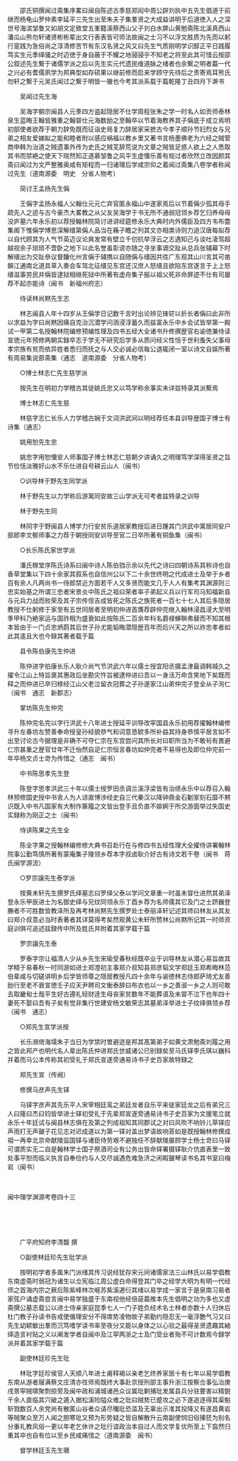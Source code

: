 <!-- { "loadSidebar": true } -->
　　邵氏铜撰闻过斋集序畧曰闽自陈述古季慈郑闳中周公辟刘执中五先生倡道于前继而杨龟山罗仲素李延平三先生出至朱夫子集羣贤之大成益讲明于后道徳入人之深世号海滨邹鲁又如胡文定致堂五峯籍溪蔡西山父子刘白水屏山黄勉斋陈北溪真西山潘瓜山熊勿轩诸贤彬彬辈出文行表表皆可师法故闽之士习不以浮文胜质为先而以躬行寔践为急俗尚之淳清修苦节有东汉名贤之风又曰先生气质刚明学识醇正平日践履笃实生元季绎骚之时迈徳于身自蔽于不耀之地骎骎乎不知老之将至此其可惜云按邵公叙述先生繋于诸儒学派之后以先生实元代遗民维道脉之绪者也余繋之明者葢一代之兴必有耆儒夙学为邦典型如存硕果以继前修而启来学顾守先待后之责寄焉耳熊氏勿轩之繋于元吴氏闻过之繋于明皆一辙也今考其派系载于篇乾隆丁丑四月下澣书

　　吴闻过先生海

　　吴海字朝宗闽县人元季四方盗起隠居不仕学周程张朱之学一时名人如贡师泰林泉生蓝晦王翰皆雅重之翰甞仕元海数励之至翰卒以节着海教养其子偁底于成立焉明初部使者欲荐于朝力辞免既而征诣史局复力辞居家采摭古今孝子顺孙节妇烈女与兄弟之相友爱娣姒之能和睦者附以感应祸福以教乡里又著书言杨墨佛老为六经之贼管商申韩为治道之贼遗事外传为史氏之贼芜辞荒说为文章之贼皆足惑人欲上之人悉取其书而禁絶之使天下晓然知正道慕邹鲁之风平生虚懐乐善有规过者欣然立改因颜其斋曰闻过为文严整雅奥咸有矩程而一归诸理后学咸宗仰之着闻过斋集八卷学者称闻过先生（道南源委　明史　分省人物考）

　　简讨王孟扬先生偁

　　王偁字孟扬永福人父翰仕元元亡弃官匿永福山中遂家焉后以节着偁少孤其母手疏先人之迹与古今豪杰大畧教之从父友吴海学于书无所不通弱冠领乡荐乞归养母母没庐墓六年永乐初以荐授翰林院简讨进讲经筵修永乐大典时内外儒臣及四方韦布麕集阁下惟偁学博思深解缙第偁人品当在蘓子瞻之列其文亦相类诗则力追汉唐每拟荐以自代顾其为人气节英迈议论爽发常有壁立千仞抗举浮云之志遇知己与谈吐凌驾超越视余子琐琐不啻卧之地下以此名誉虽彰谤亦随之寻坐事谪交趾从总兵张辅幕下时解缙出为交趾叅议督饟化州言偁于辅携以自随偁与缙因共徃广东观其山川言其可凿贑江通南北道具草入奏会车驾北征缙见东宫还汉庶人怒缙且欲陷东宫遂言于上上怒缙滋事劳民并偁皆逮狱相继死狱中所著有虚舟集子振以祖父死非命屏迹不仕有司屡荐不起亦能诗（闽书　新福州府志）

　　侍读林尚黙先生志

　　林志闽县人年十四岁从王偁学日记数千言时出论辨见锋铓以折长者偁曰此非所以求益为字曰尚黙因痛自克治沉潜学问涵浸淳蓄久而益富永乐中乡会试皆举第一殿试一甲第二名授翰林院编修预编性理及四书五经大全诸书升修撰歴官右谕徳兼侍读宣徳元年预修两朝实録卒志于学无不研究后学多从质问经义性恬于世利蚤失父事母孝宗族有贫而依异姓者悉归而抚之与人交必诚必信每公退辄闭一室以诗文自娱所著有周易集说蔀斋集（通志　道南源委　分省人物考）

　　○博士林志仁先生慈学派

　　按先生在明初力学稽古其徒姚氏忠又以笃学称余事实未详兹特录其派繋焉

　　博士林志仁先生慈

　　林慈字志仁长乐人力学稽古娴于文词洪武间以明经荐任本县训导歴国子博士有诗集（通志）

　　姚用恕先生忠

　　姚忠字用恕懐安人师事国子博士林志仁慈朝夕讲诵久之明理笃学深得圣贤之旨节俭恬淡雅好山水不乐仕进自号耕云山人（闽书）

　　○训导林于野先生同学派

　　林于野先生以力学称后游寓同安故三山学派无可考者兹特录之训导

　　林于野先生同

　　林同字于野闽县人博学力行安贫乐道居家教授后进日踵其门洪武中寓居同安户部郎李文郁师事之力荐于朝授同安训导至官二日卒所著有铜鱼集（闽书）

　　○长乐陈氏家世学派

　　潘氏稼堂序陈氏诗系曰闽中诗人陈伯驺示余以先代之诗曰四朝诗系其称诗也自香草堂集以下四十余家其叙系也自信州公以下二十余世终明之代成进士及举于乡者百有余人凡两尚书一侍郎禁近方面若干人又多贤而能文几于人人有集考其渊源则三忠实始基之所谓三忠者宋景炎中陈氏之祖曰荣者率子弟起义兵以行军司马知福新县与元兵力战而败荣及其子宗传侄吉成皆死之陈氏之族死者一百七十七人其后多隠居教授不仕躬修于家至有五世同居者至明初仲进首膺荐辟仲完继入翰林浸昌浸大至明季甲科乃絶家运与国祚相为盛衰如此按陈氏二百余年科名爵禄蝉聨弗替而不知其根本皆由于一门贞忠炳蔚其后世子孙尤能韬晦潜隠歴百年而后兴天之所以祚忠孝者如此其逺且大也今録其著者载于篇

　　县令陈伯康先生仲进

　　陈仲进字伯康长乐人耿介尚气节洪武六年以儒士授宜阳丞摄孟津最调韩城久之擢令江山上特旨褒其惠政后坐勘灾忤旨被逮仲进曰吾以一身活万命含笑地下矣既而释之而仲进已卒归榇经江山父老泣留衣冠葬之子孙遂家江山弟仲完子登全从子洵仁（闽书　通志　新郡志）

　　掌坊陈先生仲完

　　陈仲完名完以字行洪武十八年进士授延平训导改寜国县永乐初用荐擢翰林编修寻升左春坊左赞善奉命授皇孙经貌恭气和词意恳欵多所补益其持身恭慎平居言如不出至讨论古今据理是非确不可夺仁宗在东宫尝问其所长对曰职所当为不敢茍有畏避仁宗甚重之歴官廿年不迁怡然自足仁宗恒言春坊如仲完者不易得也及即位仲完前一年卒杨文贞士竒为传惜之（通志　闽书）

　　中书陈思孝先生登

　　陈登字思孝洪武三十年以儒士授罗田丞调兰溪浮梁皆有治绩永乐中以荐召入翰林预修国史授中书舎人为人谅直博渉经史自三代秦汉以降钟鼎金石劖冡刻石靡不黙识既入中书凡国家有大制作篆籀之文皆出登手且负直不媕婀于所交游面举过失国史实録称为刚正之士（闽书）

　　侍讲陈果之先生全

　　陈全字果之授翰林编修修大典书召赴行在与修四书五经性理大全擢侍讲署翰林院事公勤笃慎所著有蒙庵集子陵领乡荐本字叔卤耿介好古有诗文若干卷（闽书　蒋氏闽学源流）

　　○罗宗譲先生泰学派

　　按黄未轩先生撰罗氏绎墓志曰罗绎父泰以学问文章重一时虽未甞仕进然其弟泽登永乐甲辰进士为名御史绎与兄纹同领永乐丁酉乡荐为名师儒其它及门之士跻巍登膴者不可胜数皆教泽所及再考林尚黙先生撰罗处士泰丽泽轩记述其师曰林友从其友曰郑介叔意必当时表著者其详莫得考矣然观黄公未轩所赞林公尚黙所记其一时师资庭训俱可追述兹録传中所及姓氏并附着其家学载于篇

　　罗宗譲先生泰

　　罗泰字宗让福清人少从乡先生宋瑜受春秋经既卒业于训导林友从潜心易旨故其学精于易春秋一时同游如进士郑澄初主事郑介叔知县郑彦韬文学郑廷玉郑希晦林范伯辈咸与切磋讲明乡后学皆师尊之隠居教授凡四十余年与谕徳林志侍郎萨琦尤友善励行至老不衰宣徳壬子应天尹聘司文衡泰辞曰布衣也以一乡之善淑一乡之人则可敢去取畿甸士哉平生好古遵礼轻财逹生母丧家贫数年不能葬语及未甞不泣下也年四十妻死不娶曰吾有子矣有觉非集行世建安杨文敏荣志其墓弟泽举进士子纹绎俱领乡荐（闽书　通志）

　　○郑先生宣学派按

　　长乐濒倚海壖朱子当日为学禁时曽避迹是邦其髙第弟子如黄文肃勉斋刘履之用之皆此邦产也明代名人辈出陈氏仲进郑氏世威诸公已别録矣至马氏铎李氏琪以巍科并着而马公本传称其初受礼于郑氏宣遂旁通易诗书子史百家故特録之

　　郑先生宣（传阙）

　　修撰马彦声先生铎

　　马铎字彦声其先乐平人宋宰相廷鸾之弟廷龙者自乐平来徙家廷龙之后有弟兄三人曰隆曰杰曰钧皆举进士铎初受礼于先辈郑宣遂旁通易诗书子史百家为文援笔立就永乐十年廷试与闽县林志俱在及第之列成祖知其同郡试之对曰风吹不响铃儿草铎应声雨打无声皷子花见志对迟成遂以为第一铎对盖出梦语故响荅如是既授翰林修撰成祖一再幸北京命献陵监国铎与诸臣侍劳艰不避独任不辞献陵屡顾学士杨士竒曰马铎可谓质实无二自是翰林学士国子祭酒司业有公务出皆命铎署摄铎耿介伉直表里一致处事平恕而临义执言自奉俭约与人交尽诚遇危难急济之闲暇皷琴读书名其书室曰梅岩（闽书） 

　

闽中理学渊源考卷四十三

　

　　

　　广平府知府李清馥 撰

　　○副使林廷珍先生玭学派

　　按明初学者多属朱门派绪其传习说经犹存宋元间诸儒家法三山林氏以易学倡教东南虚斋时弱冠为诸生以佥宪临江周公虚白命得登其门卒之经学大明为有明一代经师之首海内宗之厥后陈紫峰林次崕苏紫溪逓衍其绪以易学成一家言于是泉南习易者家弦户诵虚斋尝言闽中易学独盛于东南视他经倍蓰葢推本先生倡明之功为多也又虚斋撰公墓志载公以进士侍亲家庭昆季七人一门子姓负经术名士林者亦数十人归休后杜门教子孙读书告戒使循理安分不得席势凌物故子弟勤约隠忍无一毫浮艶气习又曰先生幼颖敏出羣而沉笃嗜学读书率至夜分又能以身体之以心验之最得圣贤遗趣其紬绎造言衬贴之义以阐发学者自闽中及江寜两浙之士及门受业者殆不可计数焉今録学派并着其家学载于篇

　　副使林廷珍先生玭

　　林玭字廷珍侯官人天顺八年进士甫释褐以亲老乞终养家居十有七年以易学倡教东南从游者屦满蔡文庄清亦徃师焉既终大事赴京授刑部主事升浙江按察佥事弘治庚戌景寜贼啸聚剽掠旁及闽中政和浦城诸邑众议属玭剿捕玭发属县兵分驻要害以精鋭千余人直临其穴破之遁入据松溪险隘众难之玭曰贼势已蹙攻之必下遂追逐得其渠魁斩戮数百人余党尚有散匿山谷者众请尽殱玭恐滥及无辜出示准其投降又有遂昌黄岩等贼聚众至万人闻之胆寒玭又预为形势疑之皆自解散升云南副使悯旧俗獉狉为别名分重礼教风俗一更以年老乞休许之玭行谊政治本自过人而文学复优所至上下翕然归重其卒也自有位以至乡民咸痛惜之（道南源委　闽书）

　　督学林廷玉先生瑭

